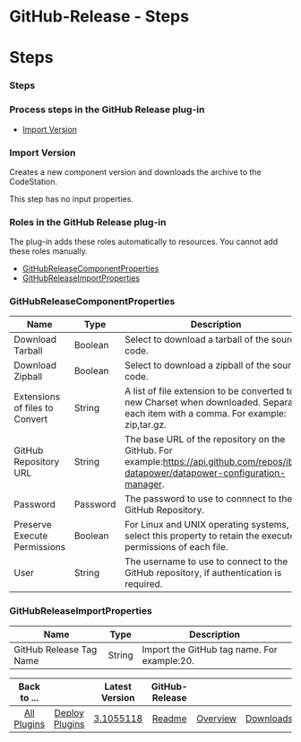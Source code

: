 
GitHub-Release - Steps
======================

# Steps


### Steps




### Process steps in the GitHub Release plug-in

* [Import Version](#import_version)


### Import Version

Creates a new component version and downloads the archive to the CodeStation.

This step has no input properties.


### Roles in the GitHub Release plug-in

The plug-in adds these roles automatically to resources. You cannot add these roles manually.


* [GitHubReleaseComponentProperties](#githubreleasecomponentproperties_role)
* [GitHubReleaseImportProperties](#githubreleaseimportproperties_role)


### GitHubReleaseComponentProperties


| Name | Type | Description |
| --- | --- | --- |
| Download Tarball | Boolean | Select to download a tarball of the source code. |
| Download Zipball | Boolean | Select to download a zipball of the source code. |
| Extensions of files to Convert | String | A list of file extension to be converted to a new Charset when downloaded. Separate each item with a comma. For example: zip,tar.gz. |
| GitHub Repository URL | String | The base URL of the repository on the GitHub. For example:https://api.github.com/repos/ibm-datapower/datapower-configuration-manager. |
| Password | Password | The password to use to connnect to the GitHub Repository. |
| Preserve Execute Permissions | Boolean | For Linux and UNIX operating systems, select this property to retain the execute permissions of each file. |
| User | String | The username to use to connect to the GitHub repository, if authentication is required. |

### GitHubReleaseImportProperties


| Name | Type | Description |
| --- | --- | --- |
| GitHub Release Tag Name | String | Import the GitHub tag name. For example:20. |



|Back to ...||Latest Version|GitHub-Release |||
| :---: | :---: | :---: | :---: | :---: | :---: |
|[All Plugins](../../index.md)|[Deploy Plugins](../README.md)|[3.1055118](https://raw.githubusercontent.com/UrbanCode/IBM-UCD-PLUGINS/main/files/sourceconfig-github-release/GitHubReleaseSourceConfig-3.1055118.zip)|[Readme](README.md)|[Overview](overview.md)|[Downloads](downloads.md)|
